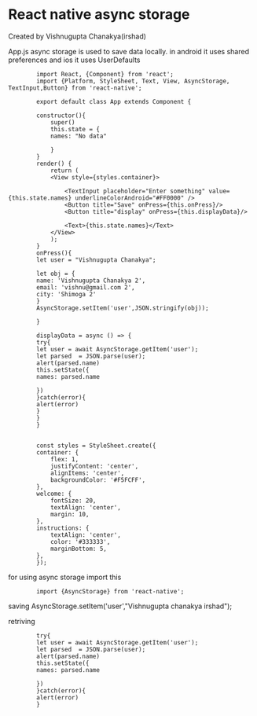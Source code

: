 # React native async storage

Created by Vishnugupta Chanakya(irshad) 

App.js 
async storage is used to save data locally. in android it uses shared preferences and ios it uses UserDefaults

            import React, {Component} from 'react';
            import {Platform, StyleSheet, Text, View, AsyncStorage, TextInput,Button} from 'react-native';

            export default class App extends Component {

            constructor(){
                super()
                this.state = {
                names: "No data"

                }
            }
            render() {
                return (
                <View style={styles.container}>

                    <TextInput placeholder="Enter something" value={this.state.names} underlineColorAndroid="#FF0000" />
                    <Button title="Save" onPress={this.onPress}/>
                    <Button title="display" onPress={this.displayData}/>

                    <Text>{this.state.names}</Text>
                </View>
                );
            }
            onPress(){
            let user = "Vishnugupta Chanakya";

            let obj = {
            name: 'Vishnugupta Chanakya 2',
            email: 'vishnu@gmail.com 2',
            city: 'Shimoga 2'
            }
            AsyncStorage.setItem('user',JSON.stringify(obj));

            }

            displayData = async () => {
            try{
            let user = await AsyncStorage.getItem('user');
            let parsed  = JSON.parse(user);
            alert(parsed.name)
            this.setState({
            names: parsed.name

            }) 
            }catch(error){
            alert(error)
            }
            }
            }


            const styles = StyleSheet.create({
            container: {
                flex: 1,
                justifyContent: 'center',
                alignItems: 'center',
                backgroundColor: '#F5FCFF',
            },
            welcome: {
                fontSize: 20,
                textAlign: 'center',
                margin: 10,
            },
            instructions: {
                textAlign: 'center',
                color: '#333333',
                marginBottom: 5,
            },
            });


for using async storage  import this 

            import {AsyncStorage} from 'react-native';

saving 
            AsyncStorage.setItem('user',"Vishnugupta chanakya irshad");

retriving

            try{
            let user = await AsyncStorage.getItem('user');
            let parsed  = JSON.parse(user);
            alert(parsed.name)
            this.setState({
            names: parsed.name

            }) 
            }catch(error){
            alert(error)
            }